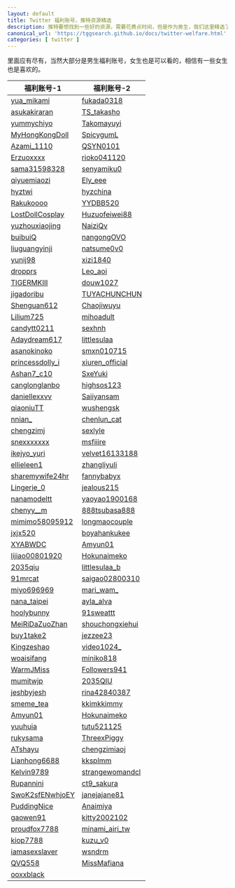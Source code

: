 ```yaml
---
layout: default
title: Twitter 福利账号，推特资源精选
description: 推特要想找到一些好的资源，需要花费点时间，但是作为男生，我们这里精选了一批男生福利账号，当然不仅仅是黄推账号了，我们还有各种其他的福利账号。
canonical_url: 'https://tggsearch.github.io/docs/twitter-welfare.html'
categories: [ twitter ]
---
```

里面应有尽有，当然大部分是男生福利账号，女生也是可以看的，相信有一些女生也是喜欢的。

| 福利账号-1     | 福利账号-2 | 
|---|---|
| [yua_mikami](./302.html?target=https://twitter.com/yua_mikami) | [fukada0318](./302.html?target=https://twitter.com/fukada0318) | 
| [asukakiraran](./302.html?target=https://twitter.com/asukakiraran) | [TS_takasho](./302.html?target=https://twitter.com/TS_takasho) | 
| [yummychiyo](./302.html?target=https://twitter.com/yummychiyo) | [Takomayuyi](./302.html?target=https://twitter.com/Takomayuyi) | 
| [MyHongKongDoll](./302.html?target=https://twitter.com/MyHongKongDoll) | [SpicygumL](./302.html?target=https://twitter.com/SpicygumL) | 
| [Azami_1110](./302.html?target=https://twitter.com/Azami_1110) | [QSYN0101](./302.html?target=https://twitter.com/QSYN0101) | 
| [Erzuoxxxx](./302.html?target=https://twitter.com/Erzuoxxxx) | [rioko041120](./302.html?target=https://twitter.com/rioko041120) | 
| [sama31598328](./302.html?target=https://twitter.com/sama31598328) | [senyamiku0](./302.html?target=https://twitter.com/senyamiku0) | 
| [qiyuemiaozi](./302.html?target=https://twitter.com/qiyuemiaozi) | [Ely_eee](./302.html?target=https://twitter.com/Ely_eee) | 
| [hyztwi](./302.html?target=https://twitter.com/hyztwi) | [hyzchina](./302.html?target=https://twitter.com/hyzchina) | 
| [Rakukoooo](./302.html?target=https://twitter.com/Rakukoooo) | [YYDBB520](./302.html?target=https://twitter.com/YYDBB520) | 
| [LostDollCosplay](./302.html?target=https://twitter.com/LostDollCosplay) | [Huzuofeiwei88](./302.html?target=https://twitter.com/Huzuofeiwei88) | 
| [yuzhouxiaojing](./302.html?target=https://twitter.com/yuzhouxiaojing) | [NaiziQv](./302.html?target=https://twitter.com/NaiziQv) | 
| [buibuiQ](./302.html?target=https://twitter.com/buibuiQ) | [nangongOVO](./302.html?target=https://twitter.com/nangongOVO) | 
| [liuguangyinji](./302.html?target=https://twitter.com/liuguangyinji) | [natsume0v0](./302.html?target=https://twitter.com/natsume0v0) | 
| [yunij98](./302.html?target=https://twitter.com/yunij98) | [xizi1840](./302.html?target=https://twitter.com/xizi1840) | 
| [dropprs](./302.html?target=https://twitter.com/dropprs) | [Leo_aoi](./302.html?target=https://twitter.com/Leo_aoi) | 
| [TIGERMKIII](./302.html?target=https://twitter.com/TIGERMKIII) | [douw1027](./302.html?target=https://twitter.com/douw1027) | 
| [jigadoribu](./302.html?target=https://twitter.com/jigadoribu) | [TUYACHUNCHUN](./302.html?target=https://twitter.com/TUYACHUNCHUN) | 
| [Shenguan612](./302.html?target=https://twitter.com/Shenguan612) | [Chaojiwuyu](./302.html?target=https://twitter.com/Chaojiwuyu) | 
| [Lilium725](./302.html?target=https://twitter.com/Lilium725) | [mihoadult](./302.html?target=https://twitter.com/mihoadult) | 
| [candytt0211](./302.html?target=https://twitter.com/candytt0211) | [sexhnh](./302.html?target=https://twitter.com/sexhnh) | 
| [Adaydream617](./302.html?target=https://twitter.com/Adaydream617) | [littlesulaa](./302.html?target=https://twitter.com/littlesulaa) | 
| [asanokinoko](./302.html?target=https://twitter.com/asanokinoko) | [smxn010715](./302.html?target=https://twitter.com/smxn010715) | 
| [princessdolly_i](./302.html?target=https://twitter.com/princessdolly_i) | [xiuren_official](./302.html?target=https://twitter.com/xiuren_official) | 
| [Ashan7_c10](./302.html?target=https://twitter.com/Ashan7_c10) | [SxeYuki](./302.html?target=https://twitter.com/SxeYuki) | 
| [canglonglanbo](./302.html?target=https://twitter.com/canglonglanbo) | [highsos123](./302.html?target=https://twitter.com/highsos123) | 
| [daniellexxvv](./302.html?target=https://twitter.com/daniellexxvv) | [Saiiyansam](./302.html?target=https://twitter.com/Saiiyansam) | 
| [qiaoniuTT](./302.html?target=https://twitter.com/qiaoniuTT) | [wushengsk](./302.html?target=https://twitter.com/wushengsk) | 
| [nnian_](./302.html?target=https://twitter.com/nnian_) | [chenlun_cat](./302.html?target=https://twitter.com/chenlun_cat) | 
| [chengzimj](./302.html?target=https://twitter.com/chengzimj) | [sexlyle](./302.html?target=https://twitter.com/sexlyle) | 
| [snexxxxxxx](./302.html?target=https://twitter.com/snexxxxxxx) | [msfiiire](./302.html?target=https://twitter.com/msfiiire) | 
| [ikejyo_yuri](./302.html?target=https://twitter.com/ikejyo_yuri) | [velvet16133188](./302.html?target=https://twitter.com/velvet16133188) | 
| [ellieleen1](./302.html?target=https://twitter.com/ellieleen1) | [zhangliyuli](./302.html?target=https://twitter.com/zhangliyuli) | 
| [sharemywife24hr](./302.html?target=https://twitter.com/sharemywife24hr) | [fannybabyx](./302.html?target=https://twitter.com/fannybabyx) | 
| [Lingerie_0](./302.html?target=https://twitter.com/Lingerie_0) | [jealous215](./302.html?target=https://twitter.com/jealous215) | 
| [nanamodeltt](./302.html?target=https://twitter.com/nanamodeltt) | [yaoyao1900168](./302.html?target=https://twitter.com/yaoyao1900168) | 
| [chenyy__m](./302.html?target=https://twitter.com/chenyy__m) | [888tsubasa888](./302.html?target=https://twitter.com/888tsubasa888) | 
| [mimimo58095912](./302.html?target=https://twitter.com/mimimo58095912) | [longmaocouple](./302.html?target=https://twitter.com/longmaocouple) | 
| [jxjx520](./302.html?target=https://twitter.com/jxjx520) | [boyahankukee](./302.html?target=https://twitter.com/boyahankukee) | 
| [XYABWDC](./302.html?target=https://twitter.com/XYABWDC) | [Amyun01](./302.html?target=https://twitter.com/Amyun01) | 
| [lijiao00801920](./302.html?target=https://twitter.com/lijiao00801920) | [Hokunaimeko](./302.html?target=https://twitter.com/Hokunaimeko) | 
| [2035qiu](./302.html?target=https://twitter.com/2035qiu) | [littlesulaa_b](./302.html?target=https://twitter.com/littlesulaa_b) | 
| [91mrcat](./302.html?target=https://twitter.com/91mrcat) | [saigao02800310](./302.html?target=https://twitter.com/saigao02800310) | 
| [miyo696969](./302.html?target=https://twitter.com/miyo696969) | [mari_wam_](./302.html?target=https://twitter.com/mari_wam_) | 
| [nana_taipei](./302.html?target=https://twitter.com/nana_taipei) | [ayla_alva](./302.html?target=https://twitter.com/ayla_alva) | 
| [hoolybunny](./302.html?target=https://twitter.com/hoolybunny) | [91sweattt](./302.html?target=https://twitter.com/91sweattt) | 
| [MeiRiDaZuoZhan](./302.html?target=https://twitter.com/MeiRiDaZuoZhan) | [shouchongxiehui](./302.html?target=https://twitter.com/shouchongxiehui) | 
| [buy1take2](./302.html?target=https://twitter.com/buy1take2) | [jezzee23](./302.html?target=https://twitter.com/jezzee23) | 
| [Kingzeshao](./302.html?target=https://twitter.com/Kingzeshao) | [video1024\_](./302.html?target=https://twitter.com/video1024_) | 
| [woaisifang](./302.html?target=https://twitter.com/woaisifang) | [miniko818](./302.html?target=https://twitter.com/miniko818) | 
| [WarmJMiss](./302.html?target=https://twitter.com/WarmJMiss) | [Followers941](./302.html?target=https://twitter.com/Followers941) | 
| [mumitwjp](./302.html?target=https://twitter.com/mumitwjp) | [2035QIU](./302.html?target=https://twitter.com/2035QIU) | 
| [jeshbyjesh](./302.html?target=https://twitter.com/jeshbyjesh) | [rina42840387](./302.html?target=https://twitter.com/rina42840387) | 
| [smeme_tea](./302.html?target=https://twitter.com/smeme_tea) | [kkimkkimmy](./302.html?target=https://twitter.com/kkimkkimmy) | 
| [Amyun01](./302.html?target=https://twitter.com/Amyun01) | [Hokunaimeko](./302.html?target=https://twitter.com/Hokunaimeko) | 
| [yuuhuia](./302.html?target=https://twitter.com/yuuhuia) | [tutu521125](./302.html?target=https://twitter.com/tutu521125) | 
| [rukysama](./302.html?target=https://twitter.com/rukysama) | [ThreexPiggy](./302.html?target=https://twitter.com/ThreexPiggy) | 
| [ATshayu](./302.html?target=https://twitter.com/ATshayu) | [chengzimiaoj](./302.html?target=https://twitter.com/chengzimiaoj) | 
| [Lianhong6688](./302.html?target=https://twitter.com/Lianhong6688) | [kksplmm](./302.html?target=https://twitter.com/kksplmm) | 
| [Kelvin9789](./302.html?target=https://twitter.com/Kelvin9789) | [strangewomandcl](./302.html?target=https://twitter.com/strangewomandcl) | 
| [Rupannini](./302.html?target=https://twitter.com/Rupannini) | [ct9_sakura](./302.html?target=https://twitter.com/ct9_sakura) | 
| [SwoK2sfENwhjoEY](./302.html?target=https://twitter.com/SwoK2sfENwhjoEY) | [janejajane81](./302.html?target=https://twitter.com/janejajane81) | 
| [PuddingNice](./302.html?target=https://twitter.com/PuddingNice) | [Anaimiya](./302.html?target=https://twitter.com/Anaimiya) | 
| [gaowen91](./302.html?target=https://twitter.com/gaowen91) | [kitty2002102](./302.html?target=https://twitter.com/kitty2002102) | 
| [proudfox7788](./302.html?target=https://twitter.com/proudfox7788) | [minami_airi_tw](./302.html?target=https://twitter.com/minami_airi_tw) | 
| [kiop7788](./302.html?target=https://twitter.com/kiop7788) | [kuzu_v0](./302.html?target=https://twitter.com/kuzu_v0) | 
| [iamasexslaver](./302.html?target=https://twitter.com/iamasexslaver) | [wsndrm](./302.html?target=https://twitter.com/wsndrm) | 
| [QVQ558](./302.html?target=https://twitter.com/QVQ558) | [MissMafiana](./302.html?target=https://twitter.com/MissMafiana) | 
| [ooxxblack](./302.html?target=https://twitter.com/ooxxblack) | 
